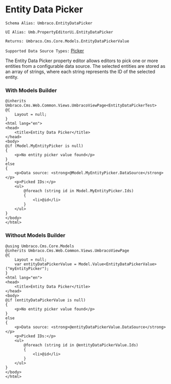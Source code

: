 # Entity Data Picker

`Schema Alias: Umbraco.EntityDataPicker`

`UI Alias: Umb.PropertyEditorUi.EntityDataPicker`

`Returns: Umbraco.Cms.Core.Models.EntityDataPickerValue`

`Supported Data Source Types:` [Picker](../../../../customizing/property-editors/data-source-types/picker/README.md)

The Entity Data Picker property editor allows editors to pick one or more entities from a configurable data source. The selected entities are stored as an array of strings, where each string represents the ID of the selected entity.

### With Models Builder

```razor
@inherits Umbraco.Cms.Web.Common.Views.UmbracoViewPage<EntityDataPickerTest>
@{
    Layout = null;
}
<html lang="en">
<head>
    <title>Entity Data Picker</title>
</head>
<body>
@if (Model.MyEntityPicker is null)
{
    <p>No entity picker value found</p>
}
else
{
    <p>Data source: <strong>@Model.MyEntityPicker.DataSource</strong></p>
    <p>Picked IDs:</p>
    <ul>
        @foreach (string id in Model.MyEntityPicker.Ids)
        {
            <li>@id</li>
        }
    </ul>
}
</body>
</html>
```

### Without Models Builder

```razor
@using Umbraco.Cms.Core.Models
@inherits Umbraco.Cms.Web.Common.Views.UmbracoViewPage
@{
    Layout = null;
    var entityDataPickerValue = Model.Value<EntityDataPickerValue>("myEntityPicker");
}
<html lang="en">
<head>
    <title>Entity Data Picker</title>
</head>
<body>
@if (entityDataPickerValue is null)
{
    <p>No entity picker value found</p>
}
else
{
    <p>Data source: <strong>@entityDataPickerValue.DataSource</strong></p>
    <p>Picked IDs:</p>
    <ul>
        @foreach (string id in @entityDataPickerValue.Ids)
        {
            <li>@id</li>
        }
    </ul>
}
</body>
</html>
```

